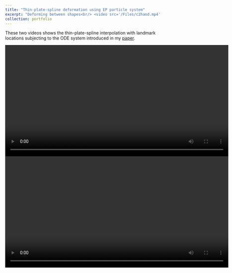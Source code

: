 ```yaml
---
title: "Thin-plate-spline deformation using EP particle system"
excerpt: "Deforming between shapes<br/> <video src='/Files/c2hand.mp4' width='720' height='360' controls preload></video>"
collection: portfolio
---
```


These two videos shows the thin-plate-spline interpolation with landmark locations subjecting to the 
ODE system introduced in my [paper](http://onlinelibrary.wiley.com/doi/10.1111/sapm.12132/abstract).

<video src="/Files/c2hand.mp4" width="720" height="360" controls preload></video>
<video src="/Files/c2h.mp4" width="720" height="360" controls preload></video>

